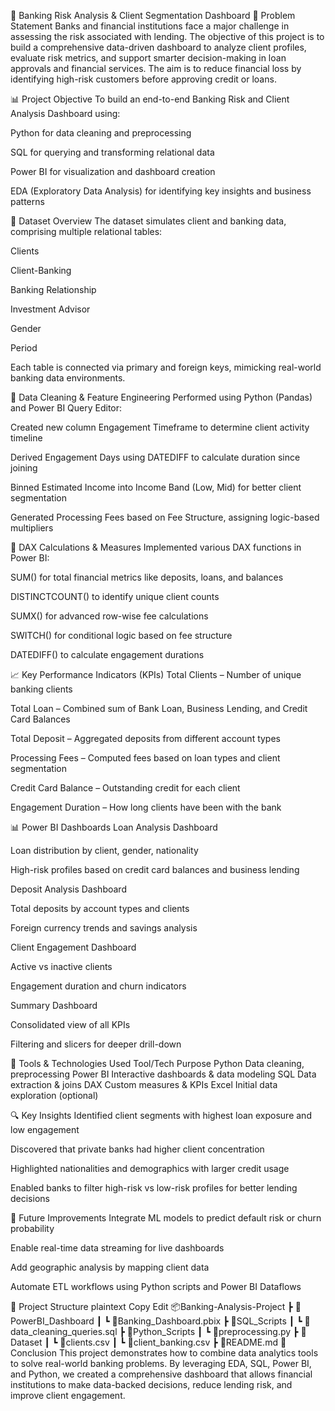 💼 Banking Risk Analysis & Client Segmentation Dashboard
📌 Problem Statement
Banks and financial institutions face a major challenge in assessing the risk associated with lending. The objective of this project is to build a comprehensive data-driven dashboard to analyze client profiles, evaluate risk metrics, and support smarter decision-making in loan approvals and financial services. The aim is to reduce financial loss by identifying high-risk customers before approving credit or loans.

📊 Project Objective
To build an end-to-end Banking Risk and Client Analysis Dashboard using:

Python for data cleaning and preprocessing

SQL for querying and transforming relational data

Power BI for visualization and dashboard creation

EDA (Exploratory Data Analysis) for identifying key insights and business patterns

🧾 Dataset Overview
The dataset simulates client and banking data, comprising multiple relational tables:

Clients

Client-Banking

Banking Relationship

Investment Advisor

Gender

Period

Each table is connected via primary and foreign keys, mimicking real-world banking data environments.

🧹 Data Cleaning & Feature Engineering
Performed using Python (Pandas) and Power BI Query Editor:

Created new column Engagement Timeframe to determine client activity timeline

Derived Engagement Days using DATEDIFF to calculate duration since joining

Binned Estimated Income into Income Band (Low, Mid) for better client segmentation

Generated Processing Fees based on Fee Structure, assigning logic-based multipliers

🧮 DAX Calculations & Measures
Implemented various DAX functions in Power BI:

SUM() for total financial metrics like deposits, loans, and balances

DISTINCTCOUNT() to identify unique client counts

SUMX() for advanced row-wise fee calculations

SWITCH() for conditional logic based on fee structure

DATEDIFF() to calculate engagement durations

📈 Key Performance Indicators (KPIs)
Total Clients – Number of unique banking clients

Total Loan – Combined sum of Bank Loan, Business Lending, and Credit Card Balances

Total Deposit – Aggregated deposits from different account types

Processing Fees – Computed fees based on loan types and client segmentation

Credit Card Balance – Outstanding credit for each client

Engagement Duration – How long clients have been with the bank

📊 Power BI Dashboards
Loan Analysis Dashboard

Loan distribution by client, gender, nationality

High-risk profiles based on credit card balances and business lending

Deposit Analysis Dashboard

Total deposits by account types and clients

Foreign currency trends and savings analysis

Client Engagement Dashboard

Active vs inactive clients

Engagement duration and churn indicators

Summary Dashboard

Consolidated view of all KPIs

Filtering and slicers for deeper drill-down

📌 Tools & Technologies Used
Tool/Tech	Purpose
Python	Data cleaning, preprocessing
Power BI	Interactive dashboards & data modeling
SQL	Data extraction & joins
DAX	Custom measures & KPIs
Excel	Initial data exploration (optional)

🔍 Key Insights
Identified client segments with highest loan exposure and low engagement

Discovered that private banks had higher client concentration

Highlighted nationalities and demographics with larger credit usage

Enabled banks to filter high-risk vs low-risk profiles for better lending decisions

🚀 Future Improvements
Integrate ML models to predict default risk or churn probability

Enable real-time data streaming for live dashboards

Add geographic analysis by mapping client data

Automate ETL workflows using Python scripts and Power BI Dataflows

📁 Project Structure
plaintext
Copy
Edit
📦Banking-Analysis-Project
 ┣ 📂PowerBI_Dashboard
 ┃ ┗ 📄Banking_Dashboard.pbix
 ┣ 📂SQL_Scripts
 ┃ ┗ 📄data_cleaning_queries.sql
 ┣ 📂Python_Scripts
 ┃ ┗ 📄preprocessing.py
 ┣ 📂Dataset
 ┃ ┗ 📄clients.csv
 ┃ ┗ 📄client_banking.csv
 ┣ 📄README.md
📎 Conclusion
This project demonstrates how to combine data analytics tools to solve real-world banking problems. By leveraging EDA, SQL, Power BI, and Python, we created a comprehensive dashboard that allows financial institutions to make data-backed decisions, reduce lending risk, and improve client engagement.
